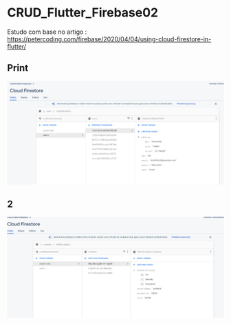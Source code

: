# CRUD_Flutter_Firebase02
Estudo com base no artigo : https://petercoding.com/firebase/2020/04/04/using-cloud-firestore-in-flutter/  

  

## Print 

![image-20210522171250882](image/README/image-20210522171250882.png)

## 2

![image-20210522171307605](image/README/image-20210522171307605.png)